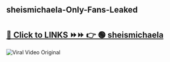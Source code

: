 
 ## sheismichaela-Only-Fans-Leaked

# <h2><a href="https://clipsfans.com/sheismichaela&ref=git">🔗 Click to LINKS ⏩⏩ 👉 🟢 sheismichaela </a></h2>

<a href="https://clipsfans.com/sheismichaela&ref=git" rel="nofollow" data-target="animated-image.originalLink"><img src="https://i.ibb.co.com/xMMVF88/686577567.gif" alt="Viral Video Original" style="max-width: 100%; display: inline-block;" data-target="animated-image.originalImage"></a>
